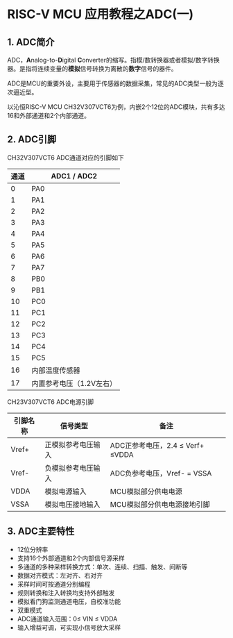 # RISC-V MCU 应用教程之ADC(一)

## 1. ADC简介

ADC，**A**nalog-to-**D**igital **C**onverter的缩写。指模/数转换器或者模拟/数字转换器。是指将连续变量的**模拟**信号转换为离散的**数字**信号的器件。

ADC是MCU的重要外设，主要用于传感器的数据采集，常见的ADC类型一般为逐次逼近型。

以沁恒RISC-V MCU CH32V307VCT6为例，内嵌2个12位的ADC模块，共有多达16和外部通道和2个内部通道。

## 2. ADC引脚

CH32V307VCT6 ADC通道对应的引脚如下

| 通道 | ADC1 / ADC2              |
| ---- | ------------------------ |
| 0    | PA0                      |
| 1    | PA1                      |
| 2    | PA2                      |
| 3    | PA3                      |
| 4    | PA4                      |
| 5    | PA5                      |
| 6    | PA6                      |
| 7    | PA7                      |
| 8    | PB0                      |
| 9    | PB1                      |
| 10   | PC0                      |
| 11   | PC1                      |
| 12   | PC2                      |
| 13   | PC3                      |
| 14   | PC4                      |
| 15   | PC5                      |
| 16   | 内部温度传感器           |
| 17   | 内置参考电压（1.2V左右） |



CH23V307VCT6 ADC电源引脚

| 引脚名称 | 信号类型           | 备注                             |
| -------- | ------------------ | -------------------------------- |
| Vref+    | 正模拟参考电压输入 | ADC正参考电压，2.4 ≤ Verf+ ≤VDDA |
| Vref-    | 负模拟参考电压输入 | ADC负参考电压，Vref- = VSSA      |
| VDDA     | 模拟电源输入       | MCU模拟部分供电电源              |
| VSSA     | 模拟电压接地输入   | MCU模拟部分供电电源接地引脚      |

## 3. ADC主要特性

- 12位分辨率
- 支持16个外部通道和2个内部信号源采样
- 多通道的多种采样转换方式：单次、连续、扫描、触发、间断等
- 数据对齐模式：左对齐、右对齐
- 采样时间可按通道分别编程
- 规则转换和注入转换均支持外部触发
- 模拟看门狗监测通道电压，自校准功能
- 双重模式
- ADC通道输入范围：0≤ VIN ≤ VDDA
- 输入增益可调，可实现小信号放大采样

